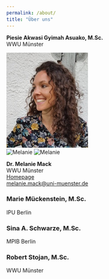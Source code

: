 ```yaml
---
permalink: /about/
title: "Über uns"
---
```


**Piesie Akwasi Gyimah Asuako, M.Sc.**  
WWU Münster 

![Melanie](/assets/images/Passbild.jpg)  
![Melanie](/https://melm0c.github.io/MONALI-webpage/about/assets/images/Passbild.jpg)
![Melanie](https://melm0c.github.io/MONALI-webpage/about/assets/images/Passbild.jpg)

**Dr. Melanie Mack**    
WWU Münster  
[Homepage](https://www.uni-muenster.de/Sportwissenschaft/Neuromotor-Behavior/team/mack.shtml)  
<melanie.mack@uni-muenster.de>

### Marie Mückenstein, M.Sc.
IPU Berlin

### Sina A. Schwarze, M.Sc.
MPIB Berlin

### Robert Stojan,  M.Sc.
WWU Münster


